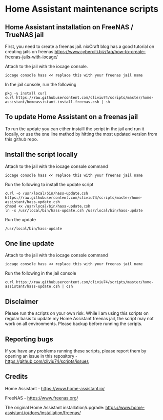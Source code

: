 # Home Assistant maintenance scripts

## Home Assistant installation on FreeNAS / TrueNAS jail

First, you need to create a freenas jail. nixCraft blog has a good tutorial on creating jails on freenas https://www.cyberciti.biz/faq/how-to-create-freenas-jails-with-iocage/

Attach to the jail with the iocage console.

```shell
iocage console hass << replace this with your freenas jail name
```

In the jail console, run the following

```
pkg -y install curl
curl https://raw.githubusercontent.com/cliviu74/scripts/master/home-assistant/homeassistant-install-freenas.csh | sh
```

## To update Home Assistant on a freenas jail

To run the update you can either installl the script in the jail and run it locally, or use the one line method by hitting the most updated version from this github repo.

## Install the script locally

Attach to the jail with the iocage console command

```shell
iocage console hass << replace this with your freenas jail name
```

Run the following to install the update script

```shell
curl -o /usr/local/bin/hass-update.csh https://raw.githubusercontent.com/cliviu74/scripts/master/home-assistant/hass-update.csh
chmod +x /usr/local/bin/hass-update.csh
ln -s /usr/local/bin/hass-update.csh /usr/local/bin/hass-update
```

Run the update

```shell
/usr/local/bin/hass-update
```

## One line update

Attach to the jail with the iocage console command

```shell
iocage console hass << replace this with your freenas jail name
```

Run the following in the jail console

```shell
curl https://raw.githubusercontent.com/cliviu74/scripts/master/home-assistant/hass-update.csh | csh
```

## Disclaimer

Please run the scripts on your own risk. While I am using this scripts on regular basis to update my Home Assistant freenas jail, the script may not work on all environments. Please backup before running the scripts.

## Reporting bugs

If you have any problems running these scripts, please report them by opening an issue in this repository - https://github.com/cliviu74/scripts/issues

## Credits

Home Assistant - https://www.home-assistant.io/

FreeNAS - https://www.freenas.org/

The original Home Assistant installation/upgrade: https://www.home-assistant.io/docs/installation/freenas/

